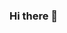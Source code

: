 ### Hi there 👋


<!--
**BelajarITAcademy/BelajarITAcademy** is a ✨ _special_ ✨ repository because its `README.md` (this file) appears on your GitHub profile.

Here are some ideas to get you started:

- 🔭 I’m currently working on Belajar IT Academy
- 🌱 I’m currently learning Flutter,Kotlin,etc
- 👯 I’m looking to collaborate on Belajar IT Academy
- 🤔 I’m looking for help with ...
- 💬 Ask me about ...
- 📫 How to reach me: ...
- 😄 Pronouns: ...
- ⚡ Fun fact: ...
-->
